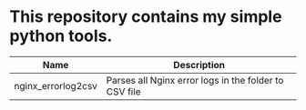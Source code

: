 # This repository contains my simple python tools.

| Name | Description |
| ------ | ------ |
| nginx_errorlog2csv | Parses all Nginx error logs in the folder to CSV file |
